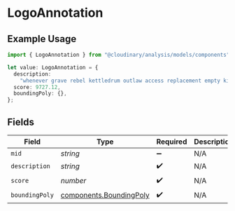 # LogoAnnotation

## Example Usage

```typescript
import { LogoAnnotation } from "@cloudinary/analysis/models/components";

let value: LogoAnnotation = {
  description:
    "whenever grave rebel kettledrum outlaw access replacement empty kinase",
  score: 9727.12,
  boundingPoly: {},
};
```

## Fields

| Field                                                              | Type                                                               | Required                                                           | Description                                                        |
| ------------------------------------------------------------------ | ------------------------------------------------------------------ | ------------------------------------------------------------------ | ------------------------------------------------------------------ |
| `mid`                                                              | *string*                                                           | :heavy_minus_sign:                                                 | N/A                                                                |
| `description`                                                      | *string*                                                           | :heavy_check_mark:                                                 | N/A                                                                |
| `score`                                                            | *number*                                                           | :heavy_check_mark:                                                 | N/A                                                                |
| `boundingPoly`                                                     | [components.BoundingPoly](../../models/components/boundingpoly.md) | :heavy_check_mark:                                                 | N/A                                                                |